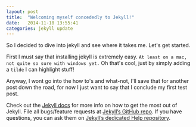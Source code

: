 ```yaml
---
layout: post
title:  "Welcoming myself concededly to Jekyll!"
date:   2014-11-18 13:55:41
categories: jekyll update
---
```

So I decided to dive into jekyll and see where it takes me. Let's get started.

First I must say that installing jekyll is extremely easy. `At least on a mac, not quite so sure with windows yet.` Oh that's cool, just by simply adding a `tilde` I can highlight stuff!

Anyway, I wont go into the how to's and what-not, I'll save that for another post down the road, for now I just want to say that I conclude my first test post.



Check out the [Jekyll docs][jekyll] for more info on how to get the most out of Jekyll. File all bugs/feature requests at [Jekyll’s GitHub repo][jekyll-gh]. If you have questions, you can ask them on [Jekyll’s dedicated Help repository][jekyll-help].

[jekyll]:      http://jekyllrb.com
[jekyll-gh]:   https://github.com/jekyll/jekyll
[jekyll-help]: https://github.com/jekyll/jekyll-help
